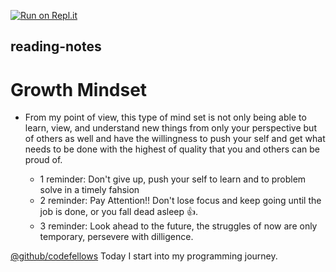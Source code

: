 [![Run on Repl.it](https://repl.it/badge/github/PotatoGod123/reading-notes)](https://repl.it/github/PotatoGod123/reading-notes)
## reading-notes

# **Growth Mindset**


 - From my point of view, this type of mind set is not only being able to learn, view, and understand new things from only your perspective but of others as well and have the willingness to push your self and get what needs to be done with the highest of quality that you and others can be proud of. 
    
    * 1 reminder: Don't give up, push your self to learn and to problem solve in a timely fahsion
    * 2 reminder: Pay Attention!! Don't lose focus and keep going until the job is done, or you fall dead asleep :+1:.
    * 3 reminder: Look ahead to the future, the struggles of now are only temporary, persevere with dilligence.  
 
    
     
     
[@github/codefellows](https://github.com/codefellows) Today I start into my programming journey.
